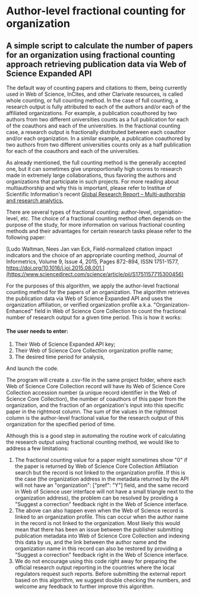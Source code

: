 Author-level fractional counting for organization
======

A simple script to calculate the number of papers for an organization using fractional counting approach retrieving publication data via Web of Science Expanded API
------

The default way of counting papers and citations to them, being currently used in Web of Science, InCites, and other Clarivate resources, is called whole counting, or full counting method. In the case of full counting, a research output is fully attributed to each of the authors and/or each of the affiliated organizations. For example, a publication coauthored by two authors from two different universities counts as a full publication for each of the coauthors and each of the universities. In the fractional counting case, a research output is fractionally distributed between each coauthor and/or each organization. In a similar example, a publication coauthored by two authors from two different universities counts only as a half publication for each of the coauthors and each of the universities.

As already mentioned, the full counting method is the generally accepted one, but it can sometimes give unproportionally high scores to research made in extremely large collaborations, thus favoring the authors and organizations that participate in such projects. For more reading about multiauthorship and why this is important, please refer to Institue of Scientific Information's recent [Global Research Report – Multi-authorship and research analytics.](https://clarivate.com/webofsciencegroup/campaigns/global-research-report-multi-authorship-and-research-analysis/)

There are several types of fractional counting: author-level, organiation-level, etc. The choice of a fractional counting method often depends on the purpose of the study, for more information on various fractional counting methods and their advantages for certain research tasks please refer to the following paper:

[Ludo Waltman, Nees Jan van Eck,
Field-normalized citation impact indicators and the choice of an appropriate counting method,
Journal of Informetrics,
Volume 9, Issue 4,
2015,
Pages 872-894,
ISSN 1751-1577,
https://doi.org/10.1016/j.joi.2015.08.001.](https://www.sciencedirect.com/science/article/pii/S1751157715300456)

For the purposes of this algorithm, we apply the author-level fractional counting method for the papers of an organization. The algorithm retrieves the publication data via Web of Science Expanded API and uses the organization affiliation, or verified organization profile a.k.a. "Organization-Enhanced" field in Web of Science Core Collection to count the fractional number of research output for a given time period. This is how it works:

#### The user needs to enter:
1. Their Web of Science Expanded API key;
2. Their Web of Science Core Collection organization profile name;
3. The desired time period for analysis,

And launch the code.

The program will create a .csv-file in the same project folder, where each Web of Science Core Collection record will have its Web of Science Core Collection accession number (a unique record identifier in the Web of Science Core Collection), the number of coauthors of this paper from the organization, and the fraction of an organization's input into this specific paper in the rightmost column. The sum of the values in the rightmost column is the author-level fractional value for the research output of this organization for the specified period of time.

Although this is a good step in automating the routine work of calculating the research output using fractional counting method, we would like to address a few limitations:

1. The fractional counting value for a paper might sometimes show "0" if the paper is returned by Web of Science Core Collection Affiliation search but the record is not linked to the organization profile. If this is the case (the organization address in the metadata returned by the API will not have an "organization": ["pref": "Y"] field, and the same record in Web of Science user interface will not have a small triangle next to the organization address), the problem can be resolved by providing a "Suggest a correction" feedback right in the Web of Science interface.
2. The above can also happen even when the Web of Science record is linked to an organization profile. This can occur when the author name in the record is not linked to the organization. Most likely this would mean that there has been an issue between the publisher submitting publication metadata into Web of Science Core Collection and indexing this data by us, and the link between the author name and the organization name in this record can also be restored by providing a "Suggest a correction" feedback right in the Web of Science interface.
3. We do not encourage using this code right away for preparing the official research output reporting in the countries where the local regulators request such reports. Before submitting the external report based on this algorithm, we suggest double checking the numbers, and welcome any feedback to further improve this algorithm.